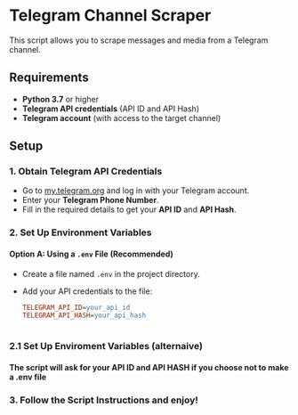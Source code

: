 # Telegram Channel Scraper

This script allows you to scrape messages and media from a Telegram channel.


## Requirements

- **Python 3.7** or higher
- **Telegram API credentials** (API ID and API Hash)
- **Telegram account** (with access to the target channel)

## Setup

### 1. Obtain Telegram API Credentials

- Go to [my.telegram.org](https://my.telegram.org/) and log in with your Telegram account.
- Enter your **Telegram Phone Number**.
- Fill in the required details to get your **API ID** and **API Hash**.

### 2. Set Up Environment Variables

#### Option A: Using a `.env` File (Recommended)

- Create a file named `.env` in the project directory.
- Add your API credentials to the file:

  ```ini
  TELEGRAM_API_ID=your_api_id
  TELEGRAM_API_HASH=your_api_hash

  

### 2.1 Set Up Enviroment Variables (alternaive) 
#### The script will ask for your API ID and API HASH if you choose not to make a .env file


### 3. Follow the Script Instructions and enjoy!
